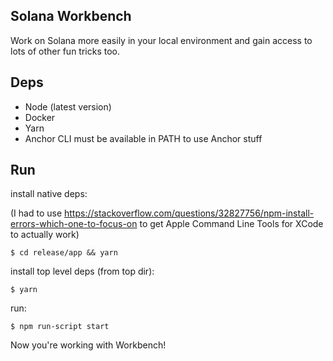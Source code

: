 ## Solana Workbench

Work on Solana more easily in your local environment and gain access to lots
of other fun tricks too.

## Deps

- Node (latest version)
- Docker
- Yarn
- Anchor CLI must be available in PATH to use Anchor stuff

## Run

install native deps:

(I had to use https://stackoverflow.com/questions/32827756/npm-install-errors-which-one-to-focus-on to get Apple Command Line Tools for XCode to actually work)

```
$ cd release/app && yarn
```

install top level deps (from top dir):

```
$ yarn
```

run:

```
$ npm run-script start
```

Now you're working with Workbench!
